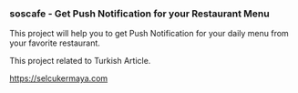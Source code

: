### soscafe - Get Push Notification for your Restaurant Menu

This project will help you to get Push Notification for your daily menu from your favorite restaurant.

This project related to Turkish Article. 

https://selcukermaya.com
